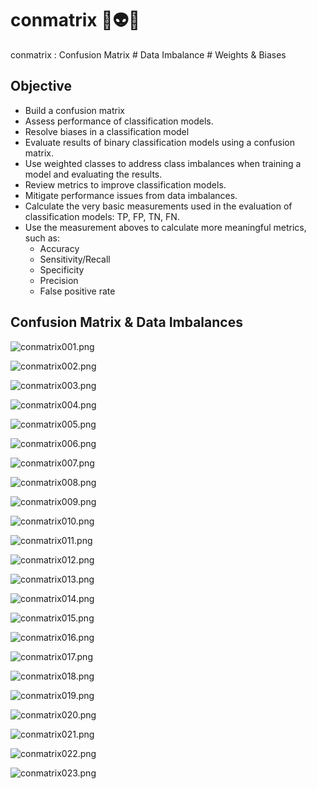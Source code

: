 # conmatrix 🔢👽🏁
conmatrix : Confusion Matrix # Data Imbalance # Weights & Biases

## Objective
- Build a confusion matrix
- Assess performance of classification models.
- Resolve biases in a classification model
- Evaluate results of binary classification models using a confusion matrix.
- Use weighted classes to address class imbalances when training a model and evaluating the results.
- Review metrics to improve classification models.
- Mitigate performance issues from data imbalances.
- Calculate the very basic measurements used in the evaluation of classification models: TP, FP, TN, FN.
- Use the measurement aboves to calculate more meaningful metrics, such as:
    - Accuracy
    - Sensitivity/Recall
    - Specificity
    - Precision
    - False positive rate

## Confusion Matrix & Data Imbalances

![conmatrix001.png](./media/conmatrix001.png)

![conmatrix002.png](./media/conmatrix002.png)

![conmatrix003.png](./media/conmatrix003.png)

![conmatrix004.png](./media/conmatrix004.png)

![conmatrix005.png](./media/conmatrix005.png)

![conmatrix006.png](./media/conmatrix006.png)

![conmatrix007.png](./media/conmatrix007.png)

![conmatrix008.png](./media/conmatrix008.png)

![conmatrix009.png](./media/conmatrix009.png)

![conmatrix010.png](./media/conmatrix010.png)

![conmatrix011.png](./media/conmatrix011.png)

![conmatrix012.png](./media/conmatrix012.png)

![conmatrix013.png](./media/conmatrix013.png)

![conmatrix014.png](./media/conmatrix014.png)

![conmatrix015.png](./media/conmatrix015.png)

![conmatrix016.png](./media/conmatrix016.png)

![conmatrix017.png](./media/conmatrix017.png)

![conmatrix018.png](./media/conmatrix018.png)

![conmatrix019.png](./media/conmatrix019.png)

![conmatrix020.png](./media/conmatrix020.png)

![conmatrix021.png](./media/conmatrix021.png)

![conmatrix022.png](./media/conmatrix022.png)

![conmatrix023.png](./media/conmatrix023.png)


